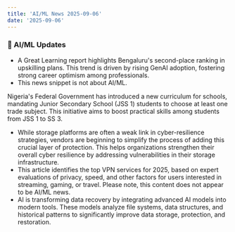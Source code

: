 ```yaml
---
title: 'AI/ML News 2025-09-06'
date: '2025-09-06'
---
```


### 🚀 AI/ML Updates

- A Great Learning report highlights Bengaluru's second-place ranking in upskilling plans. This trend is driven by rising GenAI adoption, fostering strong career optimism among professionals.
- This news snippet is not about AI/ML.

Nigeria's Federal Government has introduced a new curriculum for schools, mandating Junior Secondary School (JSS 1) students to choose at least one trade subject. This initiative aims to boost practical skills among students from JSS 1 to SS 3.
- While storage platforms are often a weak link in cyber-resilience strategies, vendors are beginning to simplify the process of adding this crucial layer of protection. This helps organizations strengthen their overall cyber resilience by addressing vulnerabilities in their storage infrastructure.
- This article identifies the top VPN services for 2025, based on expert evaluations of privacy, speed, and other factors for users interested in streaming, gaming, or travel. Please note, this content does not appear to be AI/ML news.
- AI is transforming data recovery by integrating advanced AI models into modern tools. These models analyze file systems, data structures, and historical patterns to significantly improve data storage, protection, and restoration.